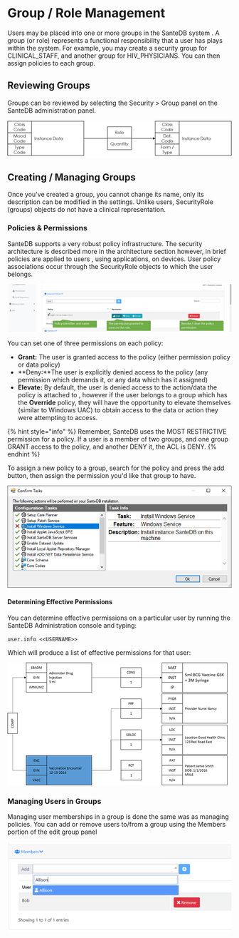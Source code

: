 # Group / Role Management

Users may be placed into one or more groups in the SanteDB system . A group \(or role\) represents a functional responsibility that a user has plays within the system. For example, you may create a security group for CLINICAL\_STAFF, and another group for HIV\_PHYSICIANS. You can then assign policies to each group.

## Reviewing Groups

Groups can be reviewed by selecting the Security &gt; Group panel on the SanteDB administration panel.

![](../../../.gitbook/assets/image%20%2815%29.png)

## Creating / Managing Groups

Once you've created a group, you cannot change its name, only its description can be modified in the settings. Unlike users, SecurityRole \(groups\) objects do not have a clinical representation.

### Policies & Permissions

SanteDB supports a very robust policy infrastructure. The security architecture is described more in the architecture section however, in brief policies are applied to users , using applications, on devices. User policy associations occur through  the SecurityRole objects to which the user belongs.

![](../../../.gitbook/assets/image%20%2872%29.png)

You can set one of three permissions on each policy:

* **Grant:** The user is granted access to the policy \(either permission policy or data policy\) 
* **Deny:**The user is explicitly denied access to the policy \(any permission which demands it, or any data which has it assigned\)
* **Elevate:** By default, the user is denied access to the action/data the policy is attached to , however if the user belongs to a group which has the **Override** policy, they will have the opportunity to elevate themselves \(similar to Windows UAC\) to obtain access to the data or action they were attempting to access.

{% hint style="info" %}
Remember, SanteDB uses the MOST RESTRICTIVE permission for a policy. If a user is a member of two groups, and one group GRANT access to the policy, and another DENY it, the ACL is DENY.
{% endhint %}

To assign a new policy to a group, search for the policy and press the add button, then assign the permission you'd like that group to have.

![](../../../.gitbook/assets/image%20%2811%29.png)

#### Determining Effective Permissions

You can determine effective permissions on a particular user by running the SanteDB Administration console and typing:

```text
user.info <<USERNAME>>
```

Which will produce a list of effective permissions for that user:

![](../../../.gitbook/assets/image%20%2817%29.png)

### Managing Users in Groups

Managing user memberships in a group is done the same was as managing policies. You can add or remove users to/from a group using the Members portion of the edit group panel

![](../../../.gitbook/assets/image%20%2850%29.png)



